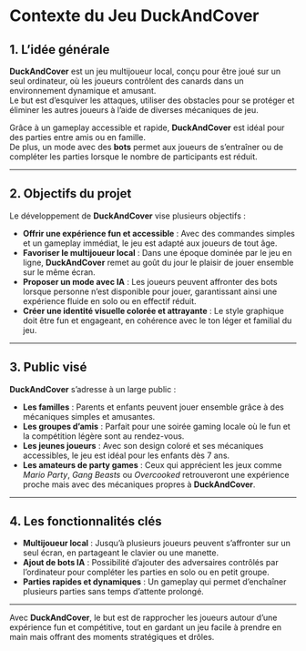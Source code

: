 # Contexte du Jeu DuckAndCover

## 1. L’idée générale
**DuckAndCover** est un jeu multijoueur local, conçu pour être joué sur un seul ordinateur, où les joueurs contrôlent des canards dans un environnement dynamique et amusant.  
Le but est d’esquiver les attaques, utiliser des obstacles pour se protéger et éliminer les autres joueurs à l’aide de diverses mécaniques de jeu.  

Grâce à un gameplay accessible et rapide, **DuckAndCover** est idéal pour des parties entre amis ou en famille.  
De plus, un mode avec des **bots** permet aux joueurs de s’entraîner ou de compléter les parties lorsque le nombre de participants est réduit.

---

## 2. Objectifs du projet
Le développement de **DuckAndCover** vise plusieurs objectifs :

- **Offrir une expérience fun et accessible** : Avec des commandes simples et un gameplay immédiat, le jeu est adapté aux joueurs de tout âge.
- **Favoriser le multijoueur local** : Dans une époque dominée par le jeu en ligne, **DuckAndCover** remet au goût du jour le plaisir de jouer ensemble sur le même écran.
- **Proposer un mode avec IA** : Les joueurs peuvent affronter des bots lorsque personne n’est disponible pour jouer, garantissant ainsi une expérience fluide en solo ou en effectif réduit.
- **Créer une identité visuelle colorée et attrayante** : Le style graphique doit être fun et engageant, en cohérence avec le ton léger et familial du jeu.

---

## 3. Public visé
**DuckAndCover** s’adresse à un large public :

- **Les familles** : Parents et enfants peuvent jouer ensemble grâce à des mécaniques simples et amusantes.
- **Les groupes d’amis** : Parfait pour une soirée gaming locale où le fun et la compétition légère sont au rendez-vous.
- **Les jeunes joueurs** : Avec son design coloré et ses mécaniques accessibles, le jeu est idéal pour les enfants dès 7 ans.
- **Les amateurs de party games** : Ceux qui apprécient les jeux comme *Mario Party*, *Gang Beasts* ou *Overcooked* retrouveront une expérience proche mais avec des mécaniques propres à **DuckAndCover**.

---

## 4. Les fonctionnalités clés
- **Multijoueur local** : Jusqu’à plusieurs joueurs peuvent s’affronter sur un seul écran, en partageant le clavier ou une manette.
- **Ajout de bots IA** : Possibilité d’ajouter des adversaires contrôlés par l’ordinateur pour compléter les parties en solo ou en petit groupe.
- **Parties rapides et dynamiques** : Un gameplay qui permet d’enchaîner plusieurs parties sans temps d’attente prolongé.

---

Avec **DuckAndCover**, le but est de rapprocher les joueurs autour d’une expérience fun et compétitive, tout en gardant un jeu facile à prendre en main mais offrant des moments stratégiques et drôles.